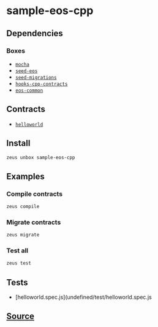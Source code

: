 
sample-eos-cpp
====================







## Dependencies
### Boxes
* [`mocha`](mocha.md)
* [`seed-eos`](seed-eos.md)
* [`seed-migrations`](seed-migrations.md)
* [`hooks-cpp-contracts`](hooks-cpp-contracts.md)
* [`eos-common`](eos-common.md)



## Contracts
* [`helloworld`](https://github.com/liquidapps-io/zeus-sdk/tree/master/boxes/groups/eos-sdk/sample-eos-cpp/contracts/eos/helloworld)
## Install
```bash
zeus unbox sample-eos-cpp
```
## Examples
### Compile contracts 
```bash
zeus compile
```
### Migrate contracts 
```bash
zeus migrate
```
### Test all 
```bash
zeus test
```










## Tests 
* [helloworld.spec.js](undefined/test/helloworld.spec.js
## [Source](https://github.com/liquidapps-io/zeus-sdk/tree/master/boxes/groups/eos-sdk/sample-eos-cpp)